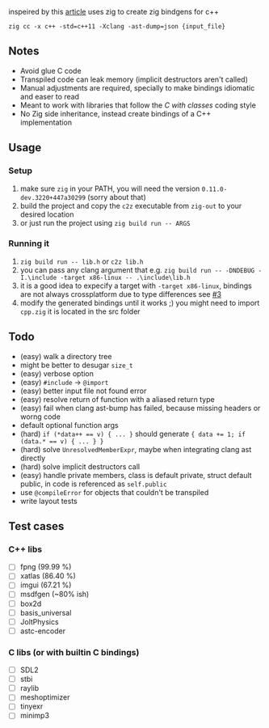 inspeired by this [article](https://floooh.github.io/2020/08/23/sokol-bindgen.html) uses zig to create zig bindgens for c++

`zig cc -x c++ -std=c++11 -Xclang -ast-dump=json {input_file}`


## Notes

- Avoid glue C code
- Transpiled code can leak memory (implicit destructors aren't called)
- Manual adjustments are required, specially to make bindings idiomatic and easer to read
- Meant to work with libraries that follow the *C with classes* coding style
- No Zig side inheritance, instead create bindings of a C++ implementation

## Usage

### Setup

1. make sure `zig` in your PATH, you will need the version `0.11.0-dev.3220+447a30299` (sorry about that)
2. build the project and copy the `c2z` executable from `zig-out` to your desired location
3. or just run the project using `zig build run -- ARGS`

### Running it

1. `zig build run -- lib.h` or `c2z lib.h`
2. you can pass any clang argument that e.g. `zig build run -- -DNDEBUG -I.\include -target x86-linux -- .\include\lib.h`
3. it is a good idea to expecify a target with `-target x86-linux`, bindings are not always crossplatform due to type differences see [#3](https://github.com/lassade/c2z/issues/3)
4. modify the generated bindings until it works ;) you might need to import `cpp.zig` it is located in the src folder


## Todo

- (easy) walk a directory tree
- might be better to desugar `size_t`
- (easy) verbose option
- (easy) `#include` -> `@import`
- (easy) better input file not found error
- (easy) resolve return of function with a aliased return type
- (easy) fail when clang ast-bump has failed, because missing headers or worng code
- default optional function args
- (hard) `if (*data++ == v) { ... }` should generate `{ data += 1; if (data.* == v) { ... } }`
- (hard) solve `UnresolvedMemberExpr`, maybe when integrating clang ast directly
- (hard) solve implicit destructors call
- (easy) handle private members, class is default private, struct default public, in code is referenced as `self.public`
- use `@compileError` for objects that couldn't be transpiled
- write layout tests

## Test cases

### C++ libs

- [ ] fpng (99.99 %)
- [ ] xatlas (86.40 %)
- [ ] imgui (67.21 %)
- [ ] msdfgen (~80% ish)
- [ ] box2d
- [ ] basis_universal
- [ ] JoltPhysics
- [ ] astc-encoder

### C libs (or with builtin C bindings)

- [ ] SDL2
- [ ] stbi
- [ ] raylib
- [ ] meshoptimizer
- [ ] tinyexr
- [ ] minimp3
